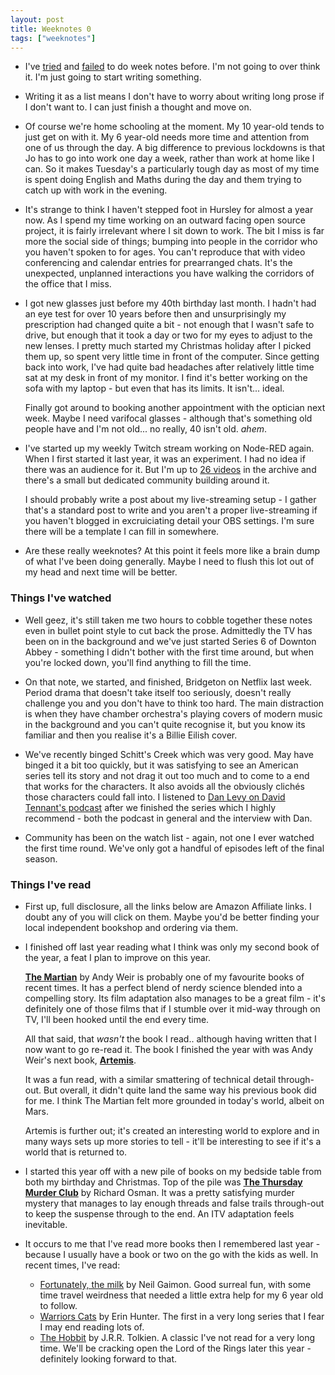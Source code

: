 ```yaml
---
layout: post
title: Weeknotes 0
tags: ["weeknotes"]
---
```


 - I've [tried](/2017/06/30/week-1-3/) and [failed](/2017/08/10/week-4-9/) to do week notes before.
   I'm not going to over think it. I'm just going to start writing something.

 - Writing it as a list means I don't have to worry about writing long prose if I don't want to. I can
   just finish a thought and move on.

 - Of course we're home schooling at the moment. My 10 year-old tends to just get on
   with it. My 6 year-old needs more time and attention from one of us through
   the day. A big difference to previous lockdowns is that Jo has to go into work
   one day a week, rather than work at home like I can. So it makes Tuesday's a
   particularly tough day as most of my time is spent doing English and Maths
   during the day and them trying to catch up with work in the evening.

 - It's strange to think I haven't stepped foot in Hursley for almost a year now.
   As I spend my time working on an outward facing open source project, it is fairly
   irrelevant where I sit down to work. The bit I miss is far more the social side of things;
   bumping into people in the corridor who you haven't spoken to for ages. You can't
   reproduce that with video conferencing and calendar entries for prearranged chats.
   It's the unexpected, unplanned interactions you have walking the corridors of
   the office that I miss.

 - I got new glasses just before my 40th birthday last month. I hadn't had an eye
   test for over 10 years before then and unsurprisingly my prescription had changed
   quite a bit - not enough that I wasn't safe to drive, but enough that it took
   a day or two for my eyes to adjust to the new lenses.
   I pretty much started my Christmas holiday after I picked them up, so spent
   very little time in front of the computer.
   Since getting back into work, I've had quite bad headaches after relatively
   little time sat at my desk in front of my monitor. I find it's better working
   on the sofa with my laptop - but even that has its limits. It isn't... ideal.

   Finally got around to booking another appointment with the optician next week.
   Maybe I need varifocal glasses - although that's something old people have and
   I'm not old... no really, 40 isn't old. *ahem*.

 - I've started up my weekly Twitch stream working on Node-RED again. When I first
   started it last year, it was an experiment. I had no idea if there was an audience
   for it. But I'm up to [26 videos](https://www.youtube.com/playlist?list=PLyNBB9VCLmo0c5FNSFa3jpCcr4GYyeFDb)
   in the archive and there's a small but dedicated community building around it.

   I should probably write a post about my live-streaming setup - I gather that's
   a standard post to write and you aren't a proper live-streaming if you haven't
   blogged in excruiciating detail your OBS settings. I'm sure there will be a
   template I can fill in somewhere.

 - Are these really weeknotes? At this point it feels more like a brain dump of
   what I've been doing generally. Maybe I need to flush this lot out of my
   head and next time will be better.


### Things I've watched

 - Well geez, it's still taken me two hours to cobble together these notes even
   in bullet point style to cut back the prose. Admittedly the TV has been on
   in the background and we've just started Series 6 of Downton Abbey - something
   I didn't bother with the first time around, but when you're locked down, you'll
   find anything to fill the time.

 - On that note, we started, and finished, Bridgeton on Netflix last week. Period
   drama that doesn't take itself too seriously, doesn't really challenge you and
   you don't have to think too hard. The main distraction is when they have chamber
   orchestra's playing covers of modern music in the background and you can't quite
   recognise it, but you know its familiar and then you realise it's a Billie Eilish
   cover.

 - We've recently binged Schitt's Creek which was very good. May have binged it a
   bit too quickly, but it was satisfying to see an American series tell its story
   and not drag it out too much and to come to a end that works for the characters.
   It also avoids all the obviously clichés those characters could fall into.
   I listened to [Dan Levy on David Tennant's podcast](https://play.acast.com/s/davidtennant/4ea67f68-bba8-11ea-ad46-73320e0472f7) after we finished the series
   which I highly recommend - both the podcast in general and the interview with Dan.

 - Community has been on the watch list - again, not one I ever watched the
   first time round. We've only got a handful of episodes left of the final season.

### Things I've read

 - First up, full disclosure, all the links below are Amazon Affiliate links. I
   doubt any of you will click on them. Maybe you'd be better finding your local
   independent bookshop and ordering via them.


 - I finished off last year reading what I think was only my second book of the year,
   a feat I plan to improve on this year.

   **[The Martian](https://amzn.to/3iqMvY9)** by Andy Weir is probably one of my favourite
   books of recent times. It has a perfect blend of nerdy science blended into a
   compelling story. Its film adaptation also manages to be a great film - it's
   definitely one of those films that if I stumble over it mid-way through on TV,
   I'll been hooked until the end every time.

   All that said, that *wasn't* the book I read.. although having written that
   I now want to go re-read it. The book I finished the year with was Andy Weir's
   next book, **[Artemis](https://amzn.to/35YRz0S)**.

   It was a fun read, with a similar smattering of technical detail through-out.
   But overall, it didn't quite land the same way his previous book did for me.
   I think The Martian felt more grounded in today's world, albeit on Mars.

   Artemis is further out; it's created an interesting world to explore
   and in many ways sets up more stories to tell - it'll be interesting to see if
   it's a world that is returned to.

 - I started this year off with a new pile of books on my bedside table from both
   my birthday and Christmas. Top of the pile was **[The Thursday Murder Club](https://amzn.to/390HEtE)**
   by Richard Osman. It was a pretty satisfying murder mystery that manages to
   lay enough threads and false trails through-out to keep the suspense through
   to the end. An ITV adaptation feels inevitable.

 - It occurs to me that I've read more books then I remembered last year - because
   I usually have a book or two on the go with the kids as well. In recent times,
   I've read:

    - [Fortunately, the milk](https://amzn.to/2XURE15) by Neil Gaimon. Good surreal
      fun, with some time travel weirdness that needed a little extra help for
      my 6 year old to follow.
    - [Warriors Cats](https://amzn.to/3nYAHxn) by Erin Hunter. The first in a very
      long series that I fear I may end reading lots of.
    - [The Hobbit](https://amzn.to/2KyQoOa) by J.R.R. Tolkien. A classic I've not
      read for a very long time. We'll be cracking open the Lord of the Rings later
      this year - definitely looking forward to that.